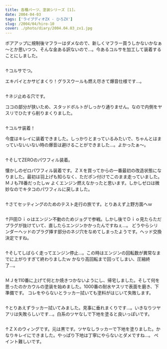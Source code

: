 ```yaml
---
title: 各種パーツ、塗装シリーズ [1]。
date: 2004-04-03
tags: ['ライブディオZX - ひろZX']
slug: /2004/04/hiro-10
cover: ./photo/diary/2004.04.03_zx1.jpg
---
```



<p class="sentence spacing10">ボアアップに規制後マフラーはダメなので、新しくマフラー買うしかないかなぁ～とか思いつつ、そんな金ある訳ないので...。今あるコルサを加工して装着することにしました。 </p>
<div class="center spacing"><img class="img-fluid" src="./photo/diary/2004.04.03_zx1.jpg" alt=""></div>
<p class="sentence">↑コルサでつ。</p>
<p class="sentence spacing10">エキパイとかサビまくり！グラスウールも燃え尽きて爆音仕様です...。 </p>
<div class="center spacing"><img class="img-fluid" src="./photo/diary/2004.04.03_zx2.jpg" alt=""></div>
<p class="sentence">↑ネジ止める穴です。</p>
<p class="sentence spacing10">ココの部分が狭いため、スタッドボルトがしっかり通りません。なので内側をヤスリでひたすら削りまくりました。 </p>
<div class="center spacing"><img class="img-fluid" src="./photo/diary/2004.04.03_zx3.jpg" alt=""></div>
<p class="sentence">↑コルサ装着！</p>
<p class="sentence spacing10">今度はキレイに装着できました。しっかりとまっているみたいで、ちゃんとはまっていないいない時の爆音は避けることができました...。よかったぁ～。 </p>
<div class="center spacing"><img class="img-fluid" src="./photo/diary/2004.04.03_zx4.jpg" alt=""></div>
<p class="sentence">↑そしてZEROのパワフィル装着。</p>
<p class="sentence spacing10">懐かしのゼロパワフィル装着です。ＺＸを買ってからの一番最初の改造状態になりました。最初は羽上げも知らなく、ただポン付けでこのまま走っていました。ＭＪも78番だったしｗ よくエンジン燃えなかったと思います。しかしゼロは微妙なのでキタコのパワフィルに戻しました。</p>
<div class="center spacing"><img class="img-fluid" src="./photo/diary/2004.04.03_zx5.jpg" alt=""></div>
<p class="sentence spacing10">↑さてセッティングのためのテスト走行の旅です。とりあえず上野方面へｗ</p>
<div class="center spacing"><img class="img-fluid" src="./photo/diary/2004.04.03_zx6.jpg" alt=""></div>
<p class="sentence spacing10">↑戸田Ｄｉｏはエンジン不動のためジョグで参戦。しかし後でＤｉｏ見たらただプラグが抜けていて、直したらエンジンかかったんですねぇ...。 どうやらシリンダーヘッドのプラグ挿す部分のネジ穴をなめてしまったようです。ヘッド交換決定ですね。</p>
<div class="center spacing"><img class="img-fluid" src="./photo/diary/2004.04.03_zx7.jpg" alt=""></div>
<p class="sentence spacing10">↑そしてしばらく走ってエンジン停止...。この時はエンジンの回転数が異常なまでに上がりすぎて終わりましたｗ かなり高回転まで回ってしまい、圧縮終了...。 </p>
<div class="center spacing"><img class="img-fluid" src="./photo/diary/2004.04.03_zx8.jpg" alt=""></div>
<p class="sentence spacing10">ＭＪを110番に上げて何とか焼きつかないようにし、帰宅しました。そして何を思ったのかカウルの塗装を始めました。1000番の耐水ヤスリで表面を磨き、下準備です。 コレをやらないとラッカー拭いても塗料がはじいて失敗します。 </p>
<div class="center spacing"><img class="img-fluid" src="./photo/diary/2004.04.03_zx9.jpg" alt=""></div>
<p class="sentence spacing10">↑とりあえずラッカー拭いてみました。見事に垂れまくりです...。いきなりツヤアリは失敗らしいです...。白系のツヤなしで下地を塗ると良いっぽいです。 </p>
<div class="center spacing"><img class="img-fluid" src="./photo/diary/2004.04.03_zx10.jpg" alt=""></div>
<p class="sentence">↑ＺＸのウィングです。元は黒です。ツヤなしラッカーで下地を塗りました。かなりキレイにできました。やっぱり下地は丁寧にやらないとダメですね...。 ペイント難しいです。 </p>
